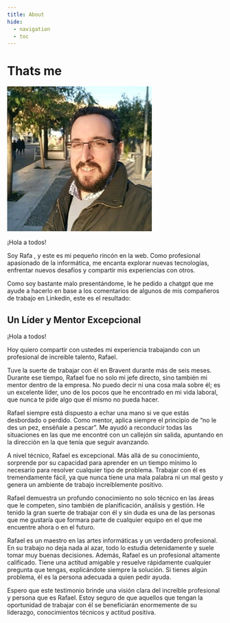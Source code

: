 ```yaml
---
title: About
hide:
  - navigation
  - toc
---
```

# Thats me

![Me](assets/thatsme.png)


¡Hola a todos! 


Soy Rafa , y este es mi pequeño rincón en la web. Como profesional apasionado de la informática, me encanta explorar nuevas tecnologías, enfrentar nuevos desafíos y compartir mis experiencias con otros.

Como soy bastante malo presentándome, le he pedido a chatgpt que me ayude a hacerlo en base a los comentarios de algunos de mis compañeros de trabajo en Linkedin, este es el resultado:

## Un Líder y Mentor Excepcional

¡Hola a todos! 

Hoy quiero compartir con ustedes mi experiencia trabajando con un profesional de increible talento, Rafael. 

Tuve la suerte de trabajar con él en Bravent durante más de seis meses. Durante ese tiempo, Rafael fue no solo mi jefe directo, sino también mi mentor dentro de la empresa. No puedo decir ni una cosa mala sobre él; es un excelente líder, uno de los pocos que he encontrado en mi vida laboral, que nunca te pide algo que él mismo no pueda hacer.

Rafael siempre está dispuesto a echar una mano si ve que estás desbordado o perdido. Como mentor, aplica siempre el principio de “no le des un pez, enséñale a pescar”. Me ayudó a reconducir todas las situaciones en las que me encontré con un callejón sin salida, apuntando en la dirección en la que tenía que seguir avanzando.

A nivel técnico, Rafael es excepcional. Más allá de su conocimiento, sorprende por su capacidad para aprender en un tiempo mínimo lo necesario para resolver cualquier tipo de problema. Trabajar con él es tremendamente fácil, ya que nunca tiene una mala palabra ni un mal gesto y genera un ambiente de trabajo increíblemente positivo.

Rafael demuestra un profundo conocimiento no solo técnico en las áreas que le competen, sino también de planificación, análisis y gestión. He tenido la gran suerte de trabajar con él y sin duda es una de las personas que me gustaría que formara parte de cualquier equipo en el que me encuentre ahora o en el futuro.

Rafael es un maestro en las artes informáticas y un verdadero profesional. En su trabajo no deja nada al azar, todo lo estudia detenidamente y suele tomar muy buenas decisiones. Además, Rafael es un profesional altamente calificado. Tiene una actitud amigable y resuelve rápidamente cualquier pregunta que tengas, explicándote siempre la solución. Si tienes algún problema, él es la persona adecuada a quien pedir ayuda.

Espero que este testimonio brinde una visión clara del increíble profesional y persona que es Rafael. Estoy seguro de que aquellos que tengan la oportunidad de trabajar con él se beneficiarán enormemente de su liderazgo, conocimientos técnicos y actitud positiva.